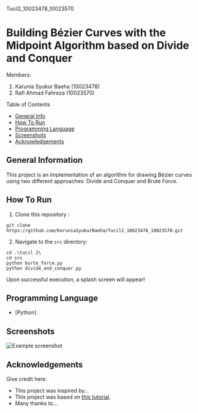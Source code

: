Tucil2_10023478_10023570
# Building Bézier Curves with the Midpoint Algorithm based on Divide and Conquer
Members:
1. Karunia Syukur Baeha (10023478)
2. Rafi Ahmad Fahreza (10023570)

Table of Contents
* [General Info](#general-information)
* [How To Run](#how-to-run)
* [Programming Language](#Programming-Language)
* [Screenshots](#screenshots)
* [Acknowledgements](#acknowledgements)
<!-- * [License](#license) -->


## General Information
This project is an implementation of an algorithm for drawing Bézier curves using two different approaches: Divide and Conquer and Brute Force.
<!-- You don't have to answer all the questions - just the ones relevant to your project. -->

## How To Run
1. Clone this repository :
```shell
git clone https://github.com/KaruniaSyukurBaeha/Tucil2_10023478_10023570.git
```

2. Navigate to the `src` directory:
```shell
cd .\tucil 2\
cd src
python burte_force.py
python divide_and_conquer.py
```
Upon successful execution, a splash screen will appear!


## Programming Language
* [Python]

## Screenshots
![Example screenshot](./img/screenshot.png)
<!-- If you have screenshots you'd like to share, include them here. -->

## Acknowledgements
Give credit here.
- This project was inspired by...
- This project was based on [this tutorial](https://www.example.com).
- Many thanks to...



<!-- Optional -->
<!-- ## License -->
<!-- This project is open source and available under the [... License](). -->

<!-- You don't have to include all sections - just the one's relevant to your project -->

